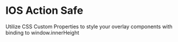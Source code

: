 # IOS Action Safe

Utilize CSS Custom Properties to style your overlay components with binding to window.innerHeight

